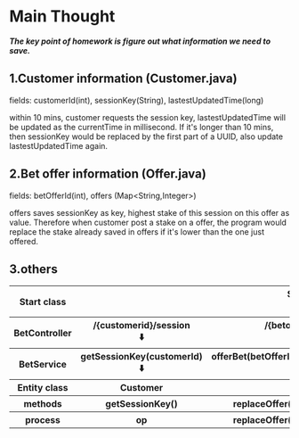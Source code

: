 # Main Thought
***The key point of homework is figure out what information we need to save.***
## 1.Customer information (Customer.java)
fields: customerId(int), sessionKey(String), lastestUpdatedTime(long)

within 10 mins, customer requests the session key, lastestUpdatedTime will be updated as the currentTime in millisecond. If it's longer than 10 mins, then sessionKey would be replaced by the first part of a UUID, also update lastestUpdatedTime again.
## 2.Bet offer information (Offer.java)
fields: betOfferId(int), offers (Map<String,Integer>)

offers saves sessionKey as key, highest stake of this session on this offer as value. Therefore when customer post a stake on a offer, the program would replace the stake already saved in offers if it's lower than the one just offered.

## 3.others
<table align="center">
    <tr>
      <th>Start class</th>    
      <th colspan="3" style="text-align:center;">Server<br>⬇️</th>
   </tr>
   <tr>
        <th>BetController</th>    
        <th>/{customerid}/session<br>⬇️</th>    
        <th>/{betofferid}/stake<br>⬇️</th>    
        <th>/{betofferid}/highstakes<br>⬇️</th>    
    </tr>
   <tr>
        <th>BetService</th>    
        <th style="text-align:center;">getSessionKey(customerId)<br>⬇️</th>    
        <th style="text-align:center;">offerBet(betOfferId,customerInfo,stakeStr)<br>⬇️</th>    
        <th style="text-align:center;">getHighStakes(betOfferId)<br>⬇️</th>    
    </tr>
   <tr>
        <th>Entity class</th>    
        <th style="text-align:center;">Customer</th>    
        <th colspan="2" style="text-align:center;">Offer</th>    
    </tr>
   <tr>
        <th>methods</th>    
        <th style="text-align:center;">getSessionKey()</th>    
        <th style="text-align:center;">replaceOffer(sessionKeyy,stake)</th>    
        <th style="text-align:center;">getHighStakes(betOfferId)</th>    
    </tr>
   <tr>
        <th>process</th>    
        <th style="text-align:center;">
             op
        </th>    
        <th style="text-align:center;">replaceOffer(sessionKeyy,stake)</th>    
        <th style="text-align:center;">getHighStakes(betOfferId)</th>    
    </tr>
</table>


